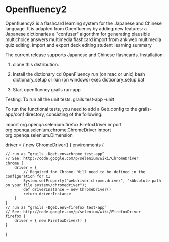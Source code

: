 Openfluency2
============

Openfluency2 is a flashcard learning system for the Japanese and Chinese language. It is adapted from Openfluency by
adding new features:
  a Japanese dictionaries
  a "confuser" algorithm for generating plausible multichoice answers 
  multimedia flashcard import from ankiweb
  multimedia quiz editing, import and export
  deck editing
  student learning summary

The current release supports Japanese and Chinese flashcards.
Installation:
  1) clone this distribution.
  
  2) Install the dictionary
  cd OpenFluency
  run (on mac or unix)
  bash dictionary_setup or 
  run (on windows)
  exec dictionary_setup.bat
  
  3) Start openfluency
  grails run-app
  
  Testing:
  To run all the unit tests:
  grails test-app -unit 
  
  To run the functional tests, you need to add a Geb.config to the grails-app/conf directory, consisting of the following:

import org.openqa.selenium.firefox.FirefoxDriver
import org.openqa.selenium.chrome.ChromeDriver
import org.openqa.selenium.Dimension

driver = { new ChromeDriver() }
environments {

    // run as “grails -Dgeb.env=chrome test-app”
    // See: http://code.google.com/p/selenium/wiki/ChromeDriver
    chrome {
        driver = { 
            // Required for Chrome. Will need to be defined in the configuration for CI
            System.setProperty("webdriver.chrome.driver", "<Absolute path on your file system>/chromedriver");
            def driverInstance = new ChromeDriver()
            return driverInstance
        }   
    }   
    // run as “grails -Dgeb.env=firefox test-app”
    // See: http://code.google.com/p/selenium/wiki/FirefoxDriver
    firefox {
        driver = { new FirefoxDriver() }
    }   
}

  
